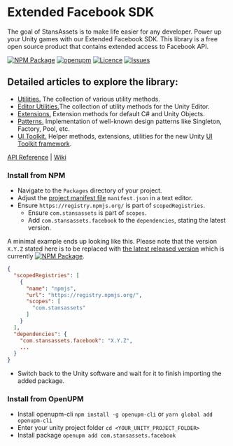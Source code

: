 # Extended Facebook SDK 
The goal of StansAssets is to make life easier for any developer. Power up your Unity games with our Extended Facebook SDK. This library is a free open source product that contains extended access to Facebook API.

[![NPM Package](https://img.shields.io/npm/v/com.stansassets.facebook)](https://www.npmjs.com/package/com.stansassets.facebook)
[![openupm](https://img.shields.io/npm/v/com.stansassets.facebook?label=openupm&registry_uri=https://package.openupm.com)](https://openupm.com/packages/com.stansassets.facebook/)
[![Licence](https://img.shields.io/npm/l/com.stansassets.facebook)](https://github.com/StansAssets/com.stansassets.facebook/blob/master/LICENSE)
[![Issues](https://img.shields.io/github/issues/StansAssets/com.stansassets.facebook)](https://github.com/StansAssets/com.stansassets.facebook/issues)

## Detailed articles to explore the library:
* [Utilities.](https://api.stansassets.com/foundation/StansAssets.Foundation.html) The collection of various utility methods.
* [Editor Utilities.](https://api.stansassets.com/foundation/StansAssets.Foundation.Editor.html)The collection of utility methods for the Unity Editor.
* [Extensions.](https://api.stansassets.com/foundation/StansAssets.Foundation.Extensions.html) Extension methods for default C# and Unity Objects.
* [Patterns.](https://api.stansassets.com/foundation/StansAssets.Foundation.Patterns.html) Implementation of well-known design patterns like Singleton, Factory, Pool, etc.
* [UI Toolkit.](https://api.stansassets.com/foundation/StansAssets.Foundation.UIElements.html) Helper methods, extensions, utilities for the new Unity [UI Toolkit framework](https://docs.unity3d.com/Manual/UIElements.html).

[API Reference](https://api.stansassets.com/facebook/) | [Wiki](https://github.com/StansAssets/com.stansassets.facebook/wiki)

### Install from NPM
* Navigate to the `Packages` directory of your project.
* Adjust the [project manifest file](https://docs.unity3d.com/Manual/upm-manifestPrj.html) `manifest.json` in a text editor.
* Ensure `https://registry.npmjs.org/` is part of `scopedRegistries`.
  * Ensure `com.stansassets` is part of `scopes`.
  * Add `com.stansassets.facebook` to the `dependencies`, stating the latest version.

A minimal example ends up looking like this. Please note that the version `X.Y.Z` stated here is to be replaced with [the latest released version](https://www.npmjs.com/package/com.stansassets.facebook) which is currently [![NPM Package](https://img.shields.io/npm/v/com.stansassets.facebook)](https://www.npmjs.com/package/com.stansassets.facebook).
  ```json
  {
    "scopedRegistries": [
      {
        "name": "npmjs",
        "url": "https://registry.npmjs.org/",
        "scopes": [
          "com.stansassets"
        ]
      }
    ],
    "dependencies": {
      "com.stansassets.facebook": "X.Y.Z",
      ...
    }
  }
  ```
* Switch back to the Unity software and wait for it to finish importing the added package.

### Install from OpenUPM
* Install openupm-cli `npm install -g openupm-cli` or `yarn global add openupm-cli`
* Enter your unity project folder `cd <YOUR_UNITY_PROJECT_FOLDER>`
* Install package `openupm add com.stansassets.facebook`
